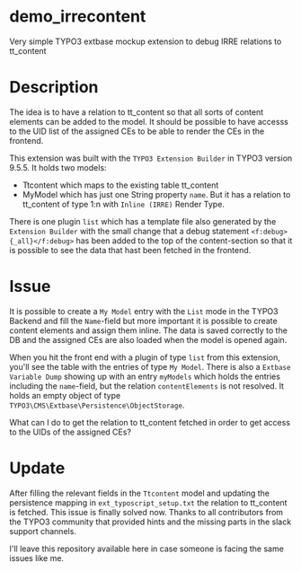 # demo_irrecontent
Very simple TYPO3 extbase mockup extension to debug IRRE relations to tt_content

# Description
The idea is to have a relation to tt_content so that all sorts of content elements can be added to the model. It should be possible to have accesss to the UID list of the assigned CEs to be able to render the CEs in the frontend.

This extension was built with the `TYPO3 Extension Builder` in TYPO3 version 9.5.5.
It holds two models:
- Ttcontent which maps to the existing table tt_content
- MyModel which has just one String property `name`. But it has a relation to tt_content of type 1:n with `Inline (IRRE)` Render Type.

There is one plugin `list` which has a template file also generated by the `Extension Builder` with the small change that a debug statement ```<f:debug>{_all}</f:debug>``` has been added to the top of the content-section so that it is possible to see the data that hast been fetched in the frontend.

# Issue
It is possible to create a `My Model` entry with the `List` mode in the TYPO3 Backend and fill the `Name`-field but more important it is possible to create content elements and assign them inline. The data is saved correctly to the DB and the assigned CEs are also loaded when the model is opened again.

When you hit the front end with a plugin of type `list` from this extension, you'll see the table with the entries of type `My Model`.
There is also a `Extbase Variable Dump` showing up with an entry `myModels` which holds the entries including the `name`-field, but the relation `contentElements` is not resolved. It holds an empty object of type `TYPO3\CMS\Extbase\Persistence\ObjectStorage`.

What can I do to get the relation to tt_content fetched in order to get access to the UIDs of the assigned CEs?

# Update
After filling the relevant fields in the `Ttcontent` model and updating the persistence mapping in `ext_typoscript_setup.txt` the relation to tt_content is fetched.
This issue is finally solved now. Thanks to all contributors from the TYPO3 community that provided hints and the missing parts in the slack support channels.

I'll leave this repository available here in case someone is facing the same issues like me.
